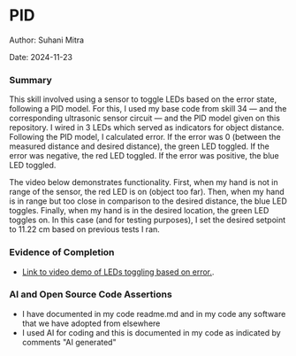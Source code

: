 #  PID

Author: Suhani Mitra

Date: 2024-11-23

### Summary

This skill involved using a sensor to toggle LEDs based on the error state, following a PID model. For this, I used my base code from skill 34 — and the corresponding ultrasonic sensor circuit — and the PID model given on this repository. I wired in 3 LEDs which served as indicators for object distance. Following the PID model, I calculated error. If the error was 0 (between the measured distance and desired distance), the green LED toggled. If the error was negative, the red LED toggled. If the error was positive, the blue LED toggled.

The video below demonstrates functionality. First, when my hand is not in range of the sensor, the red LED is on (object too far). Then, when my hand is in range but too close in comparison to the desired distance, the blue LED toggles. Finally, when my hand is in the desired location, the green LED toggles on. In this case (and for testing purposes), I set the desired setpoint to 11.22 cm based on previous tests I ran.

### Evidence of Completion

- [Link to video demo of LEDs toggling based on error.](https://drive.google.com/file/d/1ABvDdrTEPngjyUYhBjs1Z-xiMyaLOG3Z/view?usp=drive_link).

### AI and Open Source Code Assertions

- I have documented in my code readme.md and in my code any
software that we have adopted from elsewhere
- I used AI for coding and this is documented in my code as
indicated by comments "AI generated" 



